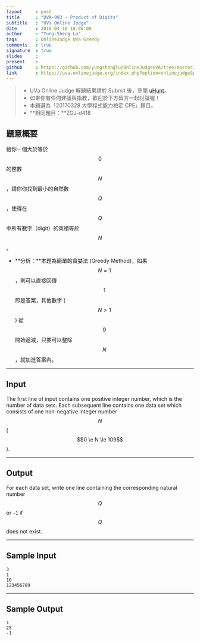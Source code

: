```yaml
---
layout     : post
title      : "UVA-993 - Product of Digits"
subtitle   : "UVa Online Judge"
date       : 2018-04-16 18:00:00
author     : "Yung-Sheng Lu"
tags       : OnlineJudge UVa Greedy
comments   : true
signature  : true
slides     : 
present    :
github     : https://github.com/yungshenglu/OnlineJudgeUVA/tree/master/UVA-993
link       : https://uva.onlinejudge.org/index.php?option=onlinejudge&page=show_problem&problem=934
---
```


> * UVa Online Judge 解題結果請於 Submit 後，參閱 [uHunt](https://uhunt.onlinejudge.org/)。
> * 如果你有任何建議與指教，歡迎於下方留言一起討論喔！
> * 本題選為「20170328 大學程式能力檢定 CPE」題目。
> * **相同題目：**ZOJ-d418

## 題意概要

給你一個大於等於 $$0$$ 的整數 $$N$$，請你你找到最小的自然數 $$Q$$ ，使得在 $$Q$$ 中所有數字（digit）的乘積等於 $$N$$。
* **分析：**本題為簡單的貪婪法 (Greedy Method)，如果 $$N = 1$$，則可以直接回傳 $$1$$ 即是答案，其他數字 ($$N > 1$$) 從 $$9$$ 開始遞減，只要可以整除 $$N$$ ，就加進答案內。

---
## Input

The first line of input contains one positive integer number, which is the number of data sets. Each subsequent line contains one data set which consists of one non-negative integer number $$N$$ ($$0 \e N \le 109$$).

---
## Output

For each data set, write one line containing the corresponding natural number $$Q$$ or `-1` if $$Q$$ does not exist.

---
## Sample Input

```
3
1
10
123456789
```

---
## Sample Output

```
1
25
-1
```